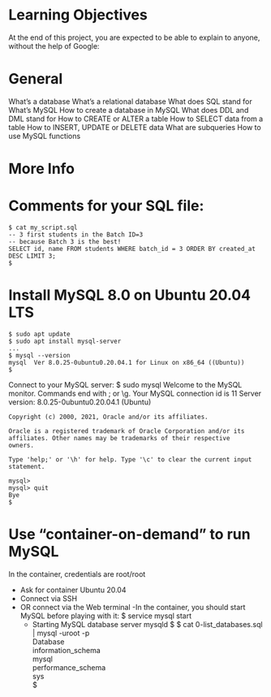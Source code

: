 # Learning Objectives
At the end of this project, you are expected to be able to explain to anyone, without the help of Google:

# General
  What’s a database
  What’s a relational database
  What does SQL stand for
  What’s MySQL
  How to create a database in MySQL
  What does DDL and DML stand for
  How to CREATE or ALTER a table
  How to SELECT data from a table
  How to INSERT, UPDATE or DELETE data
  What are subqueries
  How to use MySQL functions
  
# More Info
# Comments for your SQL file:
    $ cat my_script.sql
    -- 3 first students in the Batch ID=3
    -- because Batch 3 is the best!
    SELECT id, name FROM students WHERE batch_id = 3 ORDER BY created_at DESC LIMIT 3;
    $
# Install MySQL 8.0 on Ubuntu 20.04 LTS
    $ sudo apt update
    $ sudo apt install mysql-server
    ...
    $ mysql --version
    mysql  Ver 8.0.25-0ubuntu0.20.04.1 for Linux on x86_64 ((Ubuntu))
    $
Connect to your MySQL server:
    $ sudo mysql
    Welcome to the MySQL monitor.  Commands end with ; or \g.
    Your MySQL connection id is 11
    Server version: 8.0.25-0ubuntu0.20.04.1 (Ubuntu)

    Copyright (c) 2000, 2021, Oracle and/or its affiliates.

    Oracle is a registered trademark of Oracle Corporation and/or its
    affiliates. Other names may be trademarks of their respective
    owners.

    Type 'help;' or '\h' for help. Type '\c' to clear the current input statement.

    mysql>
    mysql> quit
    Bye
    $
# Use “container-on-demand” to run MySQL
In the container, credentials are root/root

  - Ask for container Ubuntu 20.04
  - Connect via SSH
  - OR connect via the Web terminal
  -In the container, you should start MySQL before playing with it:
    $ service mysql start                                                   
     * Starting MySQL database server mysqld 
    $
    $ cat 0-list_databases.sql | mysql -uroot -p                               
    Database                                                                                   
    information_schema                                                                         
    mysql                                                                                      
    performance_schema                                                                         
    sys                      
    $
